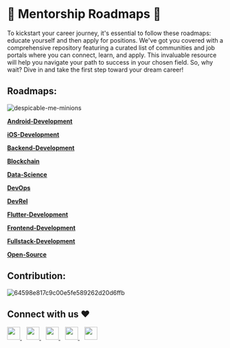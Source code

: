 # 🚀 Mentorship Roadmaps 🚀

To kickstart your career journey, it's essential to follow these roadmaps: educate yourself and then apply for positions. We've got you covered with a comprehensive repository featuring a curated list of communities and job portals where you can connect, learn, and apply. This invaluable resource will help you navigate your path to success in your chosen field. So, why wait? Dive in and take the first step toward your dream career!

## Roadmaps:

![despicable-me-minions](https://github.com/YashCommits/roadmaps/assets/140940344/25396e55-b75d-4d71-8879-682c711d5838)
<p  align="Left"><a href="Android-Development#readme"><b>Android-Development</b></a></p>
<p  align="Left"><a href="iOS-Development#readme"><b>iOS-Development</b></a></p> 
<p  align="Left"><a href="Backend-Development#readme"><B>Backend-Development</B></a></p>
<p  align="Left"><a href="Blockchain#readme"><b>Blockchain</b></a></p>
<p  align="Left"><a href="Data-Science#readme"><b>Data-Science</b></a></p>
<p  align="Left"><a href="DevOps#readme"><b>DevOps</b></a></p>
<p  align="Left"><a href="DevRel#readme"><b>DevRel</b></a></p>
<p  align="Left"><a href="Flutter-Development#readme"><b>Flutter-Development</b></a></p>
<p  align="Left"><a href="Frontend-Development#readme"><b>Frontend-Development</b></a></p>
<p  align="Left"><a href="Fullstack-Development#readme"><b>Fullstack-Development</b></a></p>
<p  align="Left"><a href="Open-Source#readme"><b>Open-Source</b></a></p>

## Contribution:

![64598e817c9c00e5fe589262d20d6ffb](https://github.com/YashCommits/roadmaps/assets/140940344/78ffd091-b3c0-4b3f-96c1-cabb56ae5f9c)


## Connect with us ❤️

  <a href="https://discord.com/invite/4G22y2vPdx">
    <img width="30px" src="https://discord.com/assets/3437c10597c1526c3dbd98c737c2bcae.svg" />
  </a>&ensp;
    <a href="https://t.me/WeMakeDevs">
    <img width="30px" src="https://www.vectorlogo.zone/logos/telegram/telegram-icon.svg" />
  </a> 
  </a>&ensp;
  <a href="https://twitter.com/techbastic">
    <img width="30px" src="https://www.vectorlogo.zone/logos/twitter/twitter-official.svg" />
  </a>&ensp;
  <a href="https://www.linkedin.com/company/WeMakeDevs/">
    <img width="30px" src="https://www.vectorlogo.zone/logos/linkedin/linkedin-icon.svg" />
  </a>&ensp;
  <a href="https://www.instagram.com/techbastic/">
    <img width="30px" src="https://www.vectorlogo.zone/logos/instagram/instagram-icon.svg" />
